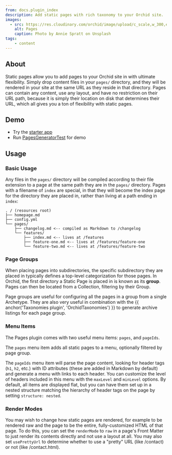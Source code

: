 ```yaml
---
from: docs.plugin_index
description: Add static pages with rich taxonomy to your Orchid site.
images:
  - src: https://res.cloudinary.com/orchid/image/upload/c_scale,w_300,e_blur:150/v1537027621/plugins/pages.jpg
    alt: Pages
    caption: Photo by Annie Spratt on Unsplash
tags:
    - content
---
```


## About

Static pages allow you to add pages to your Orchid site in with ultimate flexibility. Simply drop content files in your 
`pages/` directory, and they will be rendered in your site at the same URL as they reside in that directory. Pages can 
contain any content, use any layout, and have no restriction on their URL path, because it is simply their location on
disk that determines their URL, which all gives you a ton of flexibility with static pages.

## Demo

- Try the [starter app](https://github.com/JavaEden/OrchidStarter)
- Run [PagesGeneratorTest](https://github.com/JavaEden/Orchid/blob/dev/plugins/OrchidPages/src/test/kotlin/com/eden/orchid/pages/PagesGeneratorTest.kt) for demo

## Usage

### Basic Usage

Any files in the `pages/` directory will be compiled according to their file extension to a page at the same path they 
are in the `pages/` directory. Pages with a filename of `index` are special, in that they will become the index page for 
the directory they are placed in, rather than living at a path ending in `index`: 

```text
. / (resources root)
├── homepage.md
├── config.yml
└── pages/
    ├── changelog.md <-- compiled as Markdown to /changelog
    └── features/
        ├── index.md <-- lives at /features
        ├── feature-one.md <-- lives at /features/feature-one
        └── feature-two.md <-- lives at /features/feature-two
```

### Page Groups

When placing pages into subdirectories, the specific subdirectory they are placed in typically defines a top-level 
categorization for those pages. In Orchid, the first directory a Static Page is placed in is known as its **group**. 
Pages can then be located from a Collection, filtering by their Group. 

Page groups are useful for configuring all the pages in a group from a single Archetype. They are also very useful in 
combination with the {{ anchor('Taxonomies plugin', 'OrchidTaxonomies') }} to generate archive listings for each page
group.

### Menu Items

The Pages plugin comes with two useful menu items: `pages`, and `pageIds`.

The `pages` menu item adds all static pages to a menu, optionally filtered by page group. 

The `pageIds` menu item will parse the page content, looking for header tags (`h1`, `h2`, etc.) with ID attributes 
(these are added in Markdown by default) and generate a menu with links to each header. You can customize the level of 
headers included in this menu with the `maxLevel` and `minLevel` options. By default, all items are displayed flat, but 
you can have them set up in a nested structure matching the hierarchy of header tags on the page by setting 
`structure: nested`.

### Render Modes

You may wish to change how static pages are rendered, for example to be rendered raw and the page to be the entire, 
fully-customized HTML of that page. To do this, you can set the `renderMode` to `raw` in a page's Front Matter to just 
render its contents directly and not use a layout at all. You may also set `usePrettyUrl` to determine whether to use
a "pretty" URL (like /contact) or not (like /contact.html).

